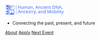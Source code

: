 <!-- _coverpage.md -->

<img src="assets/images/logos/Logo_With_HAAM_Blue_and_Description.svg" width=40%>

- Connecting the past, present, and future 
<!-- - Learn how to run a project analysis from A-Z -->

[About](#about)
[Apply](apply.md)
[Next Event](/2025/README)

